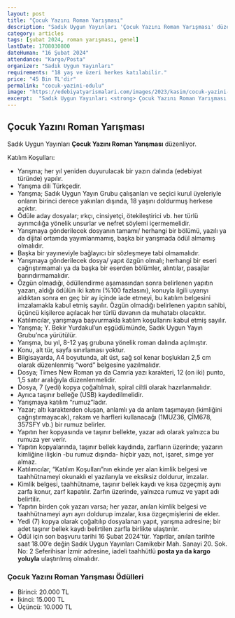 ```yaml
---
layout: post
title: "Çocuk Yazını Roman Yarışması"
description: "Sadık Uygun Yayınları 'Çocuk Yazını Roman Yarışması' düzenliyor."
category: articles
tags: [şubat 2024, roman yarışması, genel]
lastDate: 1708030800
dateHuman: "16 Şubat 2024"
attendance: "Kargo/Posta"
organizer: "Sadık Uygun Yayınları"
requirements: "18 yaş ve üzeri herkes katılabilir."
price: "45 Bin TL'dir"
permalink: "cocuk-yazini-odulu"
image: "https://edebiyatyarismalari.com/images/2023/kasim/cocuk-yazini-odulu.jpg"
excerpt:  "Sadık Uygun Yayınları <strong> Çocuk Yazını Roman Yarışması </strong> düzenliyor."
---
```


## Çocuk Yazını Roman Yarışması
Sadık Uygun Yayınları **Çocuk Yazını Roman Yarışması** düzenliyor.  

Katılım Koşulları:
- Yarışma; her yıl yeniden duyurulacak bir yazın dalında (edebiyat türünde) yapılır.
- Yarışma dili Türkçedir.
- Yarışma; Sadık Uygun Yayın Grubu çalışanları ve seçici kurul üyeleriyle onların birinci derece yakınları dışında, 18 yaşını doldurmuş herkese açıktır.
- Ödüle aday dosyalar; ırkçı, cinsiyetçi, ötekileştirici vb. her türlü ayrımcılığa yönelik unsurlar ve nefret söylemi içermemelidir.
- Yarışmaya gönderilecek dosyanın tamamı/ herhangi bir bölümü, yazılı ya da dijital ortamda yayımlanmamış, başka bir yarışmada ödül almamış olmalıdır.
- Başka bir yayıneviyle bağlayıcı bir sözleşmeye tabi olmamalıdır.
- Yarışmaya gönderilecek dosya/ yapıt özgün olmalı; herhangi bir eseri çağrıştırmamalı ya da başka bir eserden bölümler, alıntılar, pasajlar barındırmamalıdır.
- Özgün olmadığı, ödüllendirme aşamasından sonra belirlenen yapıtın yazarı, aldığı ödülün iki katını (%100 fazlasını), konuyla ilgili uyarıyı aldıktan sonra en geç bir ay içinde iade etmeyi, bu katılım belgesini imzalamakla kabul etmiş sayılır. Özgün olmadığı belirlenen yapıtın sahibi, üçüncü kişilerce açılacak her türlü davanın da muhatabı olacaktır.
- Katılımcılar, yarışmaya başvurmakla katılım koşullarını kabul etmiş sayılır.
- Yarışma; Y. Bekir Yurdakul’un eşgüdümünde, Sadık Uygun Yayın Grubu’nca yürütülür.
- Yarışma, bu yıl, 8-12 yaş grubuna yönelik roman dalında açılmıştır.
- Konu, alt tür, sayfa sınırlaması yoktur.
- Bilgisayarda, A4 boyutunda, alt üst, sağ sol kenar boşlukları 2,5 cm olarak düzenlenmiş “word” belgesine yazılmalıdır.
- Dosya; Times New Roman ya da Camria yazı karakteri, 12 (on iki) punto, 1,5 satır aralığıyla düzenlenmelidir.
- Dosya, 7 (yedi) kopya çoğaltılmalı, spiral ciltli olarak hazırlanmalıdır.
- Ayrıca taşınır belleğe (USB) kaydedilmelidir.
- Yarışmaya katılım “rumuz”ladır.
- Yazar; altı karakterden oluşan, anlamlı ya da anlam taşımayan (kimliğini çağrıştırmayacak), rakam ve harfleri kullanacağı (1MUZ36, ÇİM678, 357SFY vb.) bir rumuz belirler.
- Yapıtın her kopyasında ve taşınır bellekte, yazar adı olarak yalnızca bu rumuza yer verir.
- Yapıtın kopyalarında, taşınır bellek kaydında, zarfların üzerinde; yazarın kimliğine ilişkin -bu rumuz dışında- hiçbir yazı, not, işaret, simge yer almaz.
- Katılımcılar, “Katılım Koşulları”nın ekinde yer alan kimlik belgesi ve taahhütnameyi okunaklı el yazılarıyla ve eksiksiz doldurur, imzalar.
- Kimlik belgesi, taahhütname, taşınır bellek kaydı ve kısa özgeçmiş aynı zarfa konur, zarf kapatılır. Zarfın üzerinde, yalnızca rumuz ve yapıt adı belirtilir.
- Yapıtın birden çok yazarı varsa; her yazar, anılan kimlik belgesi ve taahhütnameyi ayrı ayrı doldurup imzalar, kısa özgeçmişlerini de ekler.
- Yedi (7) kopya olarak çoğaltılıp dosyalanan yapıt, yarışma adresine; bir adet taşınır bellek kaydı belirtilen zarfla birlikte ulaştırılır.
- Ödül için son başvuru tarihi 16 Şubat 2024’tür. Yapıtlar, anılan tarihte saat 18.00’e değin Sadık Uygun Yayınları Camikebir Mah. Sanayi 20. Sok. No: 2 Seferihisar İzmir adresine, iadeli taahhütlü **posta ya da kargo yoluyla** ulaştırılmış olmalıdır.


### Çocuk Yazını Roman Yarışması Ödülleri
- Birinci: 20.000 TL 
- İkinci: 15.000 TL
- Üçüncü: 10.000 TL